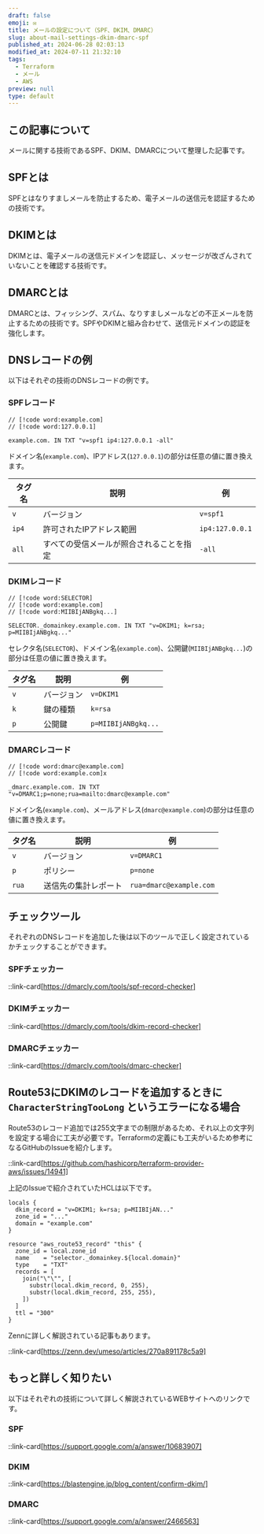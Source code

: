 ```yaml
---
draft: false
emoji: ✉️
title: メールの設定について（SPF、DKIM、DMARC）
slug: about-mail-settings-dkim-dmarc-spf
published_at: 2024-06-28 02:03:13
modified_at: 2024-07-11 21:32:10
tags:
  - Terraform
  - メール
  - AWS
preview: null
type: default
---
```


## この記事について

メールに関する技術であるSPF、DKIM、DMARCについて整理した記事です。

## SPFとは

SPFとはなりすましメールを防止するため、電子メールの送信元を認証するための技術です。

## DKIMとは

DKIMとは、電子メールの送信元ドメインを認証し、メッセージが改ざんされていないことを確認する技術です。

## DMARCとは

DMARCとは、フィッシング、スパム、なりすましメールなどの不正メールを防止するための技術です。SPFやDKIMと組み合わせて、送信元ドメインの認証を強化します。

## DNSレコードの例

以下はそれぞの技術のDNSレコードの例です。

### SPFレコード

```text
// [!code word:example.com]
// [!code word:127.0.0.1]

example.com. IN TXT "v=spf1 ip4:127.0.0.1 -all"
```

ドメイン名(`example.com`)、IPアドレス(`127.0.0.1`)の部分は任意の値に置き換えます。

| タグ名 | 説明                                     | 例              |
| ------ | ---------------------------------------- | --------------- |
| `v`    | バージョン                               | `v=spf1`        |
| `ip4`  | 許可されたIPアドレス範囲                 | `ip4:127.0.0.1` |
| `all`  | すべての受信メールが照合されることを指定 | `-all`          |

### DKIMレコード

```text
// [!code word:SELECTOR]
// [!code word:example.com]
// [!code word:MIIBIjANBgkq...]

SELECTOR._domainkey.example.com. IN TXT "v=DKIM1; k=rsa; p=MIIBIjANBgkq..."
```

セレクタ名(`SELECTOR`)、ドメイン名(`example.com`)、公開鍵(`MIIBIjANBgkq...`)の部分は任意の値に置き換えます。

| タグ名 | 説明       | 例                  |
| ------ | ---------- | ------------------- |
| `v`    | バージョン | `v=DKIM1`           |
| `k`    | 鍵の種類   | `k=rsa`             |
| `p`    | 公開鍵     | `p=MIIBIjANBgkq...` |

### DMARCレコード

```text
// [!code word:dmarc@example.com]
// [!code word:example.com]x

_dmarc.example.com. IN TXT "v=DMARC1;p=none;rua=mailto:dmarc@example.com"
```

ドメイン名(`example.com`)、メールアドレス(`dmarc@example.com`)の部分は任意の値に置き換えます。

| タグ名 | 説明                 | 例                      |
| ------ | -------------------- | ----------------------- |
| `v`    | バージョン           | `v=DMARC1`              |
| `p`    | ポリシー             | `p=none`                |
| `rua`  | 送信先の集計レポート | `rua=dmarc@example.com` |

## チェックツール

それぞれのDNSレコードを追加した後は以下のツールで正しく設定されているかチェックすることができます。

### SPFチェッカー

::link-card[https://dmarcly.com/tools/spf-record-checker]

### DKIMチェッカー

::link-card[https://dmarcly.com/tools/dkim-record-checker]

### DMARCチェッカー

::link-card[https://dmarcly.com/tools/dmarc-checker]

## Route53にDKIMのレコードを追加するときに `CharacterStringTooLong` というエラーになる場合

Route53のレコード追加では255文字までの制限があるため、それ以上の文字列を設定する場合に工夫が必要です。Terraformの定義にも工夫がいるため参考になるGitHubのIssueを紹介します。

::link-card[https://github.com/hashicorp/terraform-provider-aws/issues/14941]

上記のIssueで紹介されていたHCLは以下です。

```hcl
locals {
  dkim_record = "v=DKIM1; k=rsa; p=MIIBIjAN..."
  zone_id = "..."
  domain = "example.com"
}

resource "aws_route53_record" "this" {
  zone_id = local.zone_id
  name    = "selector._domainkey.${local.domain}"
  type    = "TXT"
  records = [
    join("\"\"", [
      substr(local.dkim_record, 0, 255),
      substr(local.dkim_record, 255, 255),
    ])
  ]
  ttl = "300"
}
```

Zennに詳しく解説されている記事もあります。

::link-card[https://zenn.dev/umeso/articles/270a891178c5a9]

## もっと詳しく知りたい

以下はそれぞれの技術について詳しく解説されているWEBサイトへのリンクです。

### SPF

::link-card[https://support.google.com/a/answer/10683907]

### DKIM

::link-card[https://blastengine.jp/blog_content/confirm-dkim/]

### DMARC

::link-card[https://support.google.com/a/answer/2466563]
